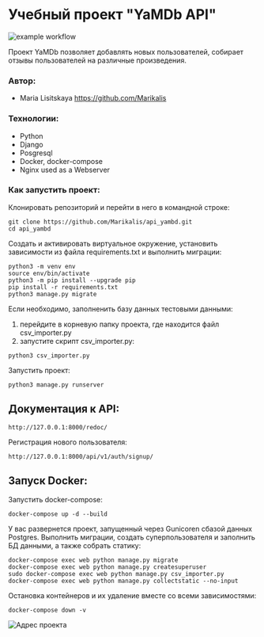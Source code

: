 # Учебный проект "YaMDb API"

![ example workflow ](https://github.com/Marikalis/yamdb_final/actions/workflows/yamdb_workflow.yml/badge.svg)

Проект YaMDb позволяет добавлять новых пользователей,
собирает отзывы пользователей на различные произведения.

### Автор:
- Maria Lisitskaya https://github.com/Marikalis

### Технологии:
- Python
- Django
- Posgresql
- Docker, docker-compose
- Nginx used as a Webserver

### Как запустить проект:

Клонировать репозиторий и перейти в него в командной строке:

```
git clone https://github.com/Marikalis/api_yambd.git
cd api_yambd
```

Cоздать и активировать виртуальное окружение, установить зависимости из файла requirements.txt и выполнить миграции:

```
python3 -m venv env
source env/bin/activate
python3 -m pip install --upgrade pip
pip install -r requirements.txt
python3 manage.py migrate
```

Если необходимо, заполненить базу данных тестовыми данными:

1. перейдите в корневую папку проекта, где находится файл csv_importer.py
2. запустите скрипт csv_importer.py:
```
python3 csv_importer.py
```

Запустить проект:

```
python3 manage.py runserver
```

## Документация к API:

```
http://127.0.0.1:8000/redoc/
```

Регистрация нового пользователя:

```
http://127.0.0.1:8000/api/v1/auth/signup/
```

## Запуск Docker:

Запуcтить docker-compose:

```
docker-compose up -d --build
```

У вас развернется проект, запущенный через Gunicoren сбазой данных Postgres.
Выполнить миграции, создать суперпользователя и заполнить БД данными, а также собрать статику:

```
docker-compose exec web python manage.py migrate
docker-compose exec web python manage.py createsuperuser
sudo docker-compose exec web python manage.py csv_importer.py
docker-compose exec web python manage.py collectstatic --no-input
```

Остановка контейнеров и их удаление вместе со всеми зависимостями:

```
docker-compose down -v 
```

![Адрес проекта](http://62.84.120.222/admin/login/?next=/admin/)
